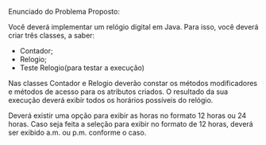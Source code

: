 Enunciado do Problema Proposto:

Você deverá implementar um relógio digital em Java.  Para isso, você deverá criar três classes, a saber: 

- Contador;
- Relogio;
- Teste Relogio(para testar a execução)

Nas classes Contador e Relogio deverão constar os métodos modificadores
e métodos de acesso para os atributos criados. O resultado da sua execução
deverá exibir todos os horários possíveis do relógio.

Deverá existir uma opção para exibir as horas no formato 12 horas ou 24 horas. Caso seja feita a seleção para exibir no formato de 12 horas, deverá ser exibido a.m. ou p.m. conforme o caso.

